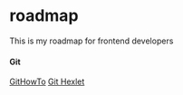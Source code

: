 # roadmap
This is my roadmap for frontend developers



#### Git

[GitHowTo](https://githowto.com)
[Git Hexlet](https://ru.hexlet.io/courses/intro_to_git)